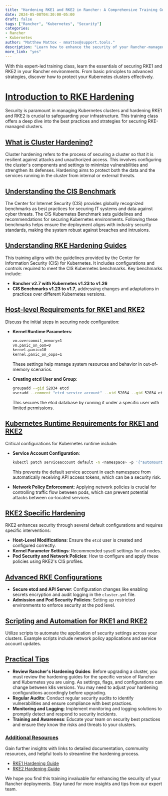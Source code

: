 ```yaml
---
title: "Hardening RKE1 and RKE2 in Rancher: A Comprehensive Training Guide"
date: 2024-05-08T04:30:00-05:00
draft: false
tags: ["Rancher", "Kubernetes", "Security"]
categories:
- Rancher
- Kubernetes
author: "Matthew Mattox - mmattox@support.tools."
description: "Learn how to enhance the security of your Rancher-managed Kubernetes clusters with our detailed guide on hardening RKE1 and RKE2."
more_link: "yes"
---
```


With this expert-led training class, learn the essentials of securing RKE1 and RKE2 in your Rancher environments. From basic principles to advanced strategies, discover how to protect your Kubernetes clusters effectively.

<!--more-->
# [Introduction to RKE Hardening](#introduction-to-rke-hardening)

Security is paramount in managing Kubernetes clusters and hardening RKE1 and RKE2 is crucial to safeguarding your infrastructure. This training class offers a deep dive into the best practices and strategies for securing RKE-managed clusters.

## [What is Cluster Hardening?](#what-is-cluster-hardening)

Cluster hardening refers to the process of securing a cluster so that it is resilient against attacks and unauthorized access. This involves configuring the cluster's components and settings to minimize vulnerabilities and strengthen its defenses. Hardening aims to protect both the data and the services running in the cluster from internal or external threats.

## [Understanding the CIS Benchmark](#understanding-the-cis-benchmark)

The Center for Internet Security (CIS) provides globally recognized benchmarks as best practices for securing IT systems and data against cyber threats. The CIS Kubernetes Benchmark sets guidelines and recommendations for securing Kubernetes environments. Following these benchmarks helps ensure the deployment aligns with industry security standards, making the system robust against breaches and intrusions.

## [Understanding RKE Hardening Guides](#understanding-rke-hardening-guides)

This training aligns with the guidelines provided by the Center for Information Security (CIS) for Kubernetes. It includes configurations and controls required to meet the CIS Kubernetes benchmarks. Key benchmarks include:

- **Rancher v2.7 with Kubernetes v1.23 to v1.26**
- **CIS Benchmarks v1.23 to v1.7**, addressing changes and adaptations in practices over different Kubernetes versions.

## [Host-level Requirements for RKE1 and RKE2](#host-level-requirements-for-rke1-and-rke2)

Discuss the initial steps in securing node configuration:

- **Kernel Runtime Parameters**:

  ```bash
  vm.overcommit_memory=1
  vm.panic_on_oom=0
  kernel.panic=10
  kernel.panic_on_oops=1
  ```

  These settings help manage system resources and behavior in out-of-memory scenarios.

- **Creating etcd User and Group**:

  ```bash
  groupadd --gid 52034 etcd
  useradd --comment "etcd service account" --uid 52034 --gid 52034 etcd --shell /usr/sbin/nologin
  ```

  This secures the etcd database by running it under a specific user with limited permissions.

## [Kubernetes Runtime Requirements for RKE1 and RKE2](#kubernetes-runtime-requirements-for-rke1-and-rke2)

Critical configurations for Kubernetes runtime include:

- **Service Account Configuration**:

  ```bash
  kubectl patch serviceaccount default -n <namespace> -p '{"automountServiceAccountToken": false}'
  ```

  This prevents the default service account in each namespace from automatically receiving API access tokens, which can be a security risk.

- **Network Policy Enforcement**:
  Applying network policies is crucial for controlling traffic flow between pods, which can prevent potential attacks between co-located services.

## [RKE2 Specific Hardening](#rke2-specific-hardening)

RKE2 enhances security through several default configurations and requires specific interventions:

- **Host-Level Modifications**: Ensure the `etcd` user is created and configured correctly.
- **Kernel Parameter Settings**: Recommended sysctl settings for all nodes.
- **Pod Security and Network Policies**: How to configure and apply these policies using RKE2's CIS profiles.

## [Advanced RKE Configurations](#advanced-rke-configurations)

- **Secure etcd and API Server**: Configuration changes like enabling secrets encryption and audit logging in the `cluster.yml` file.
- **Admission and Pod Security Policies**: Setting up restricted environments to enforce security at the pod level.

## [Scripting and Automation for RKE1 and RKE2](#scripting-and-automation-for-rke1-and-rke2)

Utilize scripts to automate the application of security settings across your clusters. Example scripts include network policy applications and service account updates.

## [Practical Tips](#qa-and-practical-tips)

- **Review Rancher's Hardening Guides**: Before upgrading a cluster, you must review the hardening guides for the specific version of Rancher and Kubernetes you are using. As settings, flags, and configurations can change between k8s versions. You may need to adjust your hardening configurations accordingly before upgrading.
- **Regular Audits**: Conduct regular security audits to identify vulnerabilities and ensure compliance with best practices.
- **Monitoring and Logging**: Implement monitoring and logging solutions to promptly detect and respond to security incidents.
- **Training and Awareness**: Educate your team on security best practices and ensure they know the risks and threats to your clusters.

### [Additional Resources](#additional-resources)

Gain further insights with links to detailed documentation, community resources, and helpful tools to streamline the hardening process.

- [RKE1 Hardening Guide](https://ranchermanager.docs.rancher.com/reference-guides/rancher-security/hardening-guides/rke1-hardening-guide)
- [RKE2 Hardening Guide](https://ranchermanager.docs.rancher.com/reference-guides/rancher-security/hardening-guides/rke2-hardening-guide)

We hope you find this training invaluable for enhancing the security of your Rancher deployments. Stay tuned for more insights and tips from our expert team.

